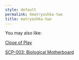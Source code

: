 ```yaml
---
style: default
permalink: Xmatryoshka-two
title: matryoshka-two
---
```

You may also like:

[Close of Play](http://scp-wiki.net/close-of-play)

[SCP-003: Biological Motherboard](http://scp-wiki.net/scp-003)
